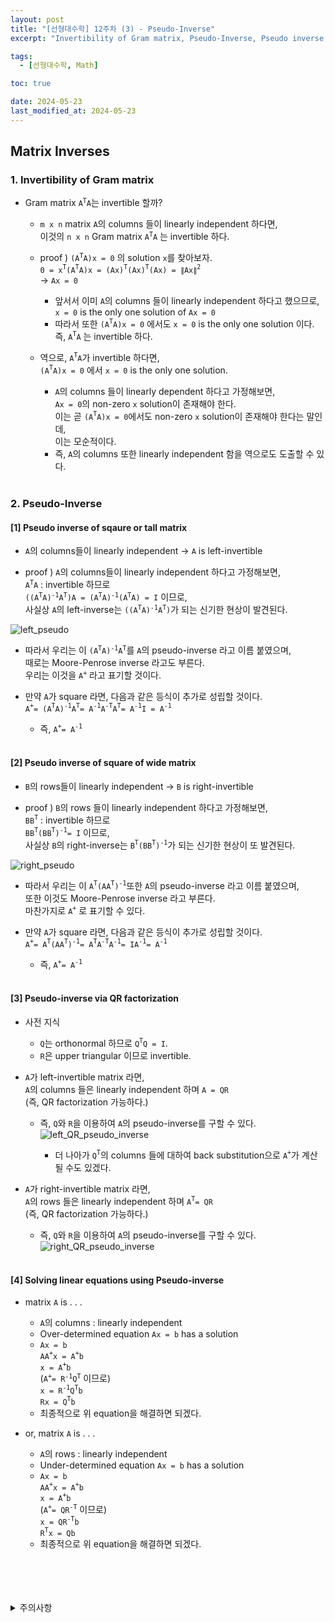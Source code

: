 ```yaml
---
layout: post
title: "[선형대수학] 12주차 (3) - Pseudo-Inverse"
excerpt: "Invertibility of Gram matrix, Pseudo-Inverse, Pseudo inverse of square or tall matrix, Pseudo inverse of square or wide matrix, Pseudo-inverse via QR factorization, Solving linear equations using pseudo-inverse"

tags:
  - [선형대수학, Math]

toc: true

date: 2024-05-23
last_modified_at: 2024-05-23
---
```

## Matrix Inverses
### 1. Invertibility of Gram matrix
- Gram matrix `A`<sup>`T`</sup>`A`는 invertible 할까?

  - `m x n` matrix `A`의 columns 들이 linearly independent 하다면,  
  이것의 `n x n` Gram matrix `A`<sup>`T`</sup>`A` 는 invertible 하다.  

  - proof ) `(A`<sup>`T`</sup>`A)x = 0` 의 solution `x`를 찾아보자.  
  `0 = x`<sup>`T`</sup>`(A`<sup>`T`</sup>`A)x = (Ax)`<sup>`T`</sup>`(Ax)`<sup>`T`</sup>`(Ax) = ∥Ax∥`<sup>`2`</sup>  
  -> `Ax = 0`
    - 앞서서 이미 `A`의 columns 들이 linearly independent 하다고 했으므로,  
    `x = 0` is the only one solution of `Ax = 0`  
    - 따라서 또한 `(A`<sup>`T`</sup>`A)x = 0` 에서도 `x = 0` is the only one solution 이다.  
    즉, `A`<sup>`T`</sup>`A` 는 invertible 하다.  

  - 역으로, `A`<sup>`T`</sup>`A`가 invertible 하다면,  
  `(A`<sup>`T`</sup>`A)x = 0` 에서 `x = 0` is the only one solution.  
    - `A`의 columns 들이 linearly dependent 하다고 가정해보면,  
    `Ax = 0`의 non-zero `x` solution이 존재해야 한다.  
    이는 곧 `(A`<sup>`T`</sup>`A)x = 0`에서도 non-zero `x` solution이 존재해야 한다는 말인데,  
    이는 모순적이다.  
    - 즉, `A`의 columns 또한 linearly independent 함을 역으로도 도출할 수 있다.  

    <br>
  
### 2. Pseudo-Inverse
#### [1] Pseudo inverse of sqaure or tall matrix
- `A`의 columns들이 linearly independent -> `A` is left-invertible  

- proof ) `A`의 columns들이 linearly independent 하다고 가정해보면,  
`A`<sup>`T`</sup>`A` : invertible 하므로  
`((A`<sup>`T`</sup>`A)`<sup>`-1`</sup>`A`<sup>`T`</sup>`)A = (A`<sup>`T`</sup>`A)`<sup>`-1`</sup>`(A`<sup>`T`</sup>`A) = I` 이므로,  
사실상 `A`의 left-inverse는 `((A`<sup>`T`</sup>`A)`<sup>`-1`</sup>`A`<sup>`T`</sup>`)`가 되는 신기한 현상이 발견된다.  

![left_pseudo][def]

- 따라서 우리는 이 `(A`<sup>`T`</sup>`A)`<sup>`-1`</sup>`A`<sup>`T`</sup>를 `A`의 pseudo-inverse 라고 이름 붙였으며,  
때로는 Moore-Penrose inverse 라고도 부른다.  
우리는 이것을 `A`<sup>`+`</sup> 라고 표기할 것이다.  

- 만약 `A`가 square 라면, 다음과 같은 등식이 추가로 성립할 것이다.  
`A`<sup>`+`</sup>`= (A`<sup>`T`</sup>`A)`<sup>`-1`</sup>`A`<sup>`T`</sup>`= A`<sup>`-1`</sup>`A`<sup>`-T`</sup>`A`<sup>`T`</sup>`= A`<sup>`-1`</sup>`I = A`<sup>`-1`</sup>  
  - 즉, `A`<sup>`+`</sup>`= A`<sup>`-1`</sup>  

  <br>

#### [2] Pseudo inverse of square of wide matrix
- `B`의 rows들이 linearly independent -> `B` is right-invertible  

- proof ) `B`의 rows 들이 linearly independent 하다고 가정해보면,  
`BB`<sup>`T`</sup> : invertible 하므로  
`BB`<sup>`T`</sup>`(BB`<sup>`T`</sup>`)`<sup>`-1`</sup>`= I` 이므로,  
사실상 `B`의 right-inverse는 `B`<sup>`T`</sup>`(BB`<sup>`T`</sup>`)`<sup>`-1`</sup>가 되는 신기한 현상이 또 발견된다.  

![right_pseudo][def2]

- 따라서 우리는 이 `A`<sup>`T`</sup>`(AA`<sup>`T`</sup>`)`<sup>`-1`</sup>또한 `A`의 pseudo-inverse 라고 이름 붙였으며,  
또한 이것도 Moore-Penrose inverse 라고 부른다.  
마찬가지로 `A`<sup>`+`</sup> 로 표기할 수 있다.  

- 만약 `A`가 square 라면, 다음과 같은 등식이 추가로 성립할 것이다.  
`A`<sup>`+`</sup>`= A`<sup>`T`</sup>`(AA`<sup>`T`</sup>`)`<sup>`-1`</sup>`= A`<sup>`T`</sup>`A`<sup>`-T`</sup>`A`<sup>`-1`</sup>`= IA`<sup>`-1`</sup>`= A`<sup>`-1`</sup>
  - 즉, `A`<sup>`+`</sup>`= A`<sup>`-1`</sup>  

  <br>

#### [3] Pseudo-inverse via QR factorization  
- 사전 지식
  - `Q`는 orthonormal 하므로 `Q`<sup>`T`</sup>`Q = I`.
  - `R`은 upper triangular 이므로 invertible. 

- `A`가 left-invertible matrix 라면,  
`A`의 columns 들은 linearly independent 하며 `A = QR`  
(즉, QR factorization 가능하다.)  

  - 즉, `Q`와 `R`을 이용하여 `A`의 pseudo-inverse를 구할 수 있다.  
  ![left_QR_pseudo_inverse][def3]  

    - 더 나아가 `Q`<sup>`T`</sup>의 columns 들에 대하여 back substitution으로 `A`<sup>`+`</sup>가 계산될 수도 있겠다.  

- `A`가 right-invertible matrix 라면,  
`A`의 rows 들은 linearly independent 하며 `A`<sup>`T`</sup>`= QR`  
(즉, QR factorization 가능하다.)  

  - 즉, `Q`와 `R`을 이용하여 `A`의 pseudo-inverse를 구할 수 있다.  
  ![right_QR_pseudo_inverse][def4]  

  <br>

#### [4] Solving linear equations using Pseudo-inverse
- matrix `A` is . . .
  - `A`의 columns : linearly independent
  - Over-determined equation `Ax = b` has a solution  
  - `Ax = b`  
  `AA`<sup>`+`</sup>`x = A`<sup>`+`</sup>`b`  
  `x = A`<sup>`+`</sup>`b`  
  (`A`<sup>`+`</sup>`= R`<sup>`-1`</sup>`Q`<sup>`T`</sup> 이므로)  
  `x = R`<sup>`-1`</sup>`Q`<sup>`T`</sup>`b`  
  `Rx = Q`<sup>`T`</sup>`b`
  - 최종적으로 위 equation을 해결하면 되겠다.  

- or, matrix `A` is . . .
  - `A`의 rows : linearly independent
  - Under-determined equation `Ax = b` has a solution  
  - `Ax = b`  
  `AA`<sup>`+`</sup>`x = A`<sup>`+`</sup>`b`  
  `x = A`<sup>`+`</sup>`b`  
  (`A`<sup>`+`</sup>`= QR`<sup>`-T`</sup> 이므로)  
  `x = QR`<sup>`-T`</sup></sup>`b`  
  `R`<sup>`T`</sup>`x = Qb`
  - 최종적으로 위 equation을 해결하면 되겠다.  

<br>
<br>
<br>
<br>
<details>
<summary>주의사항</summary>
<div markdown="1">

이 포스팅은 강원대학교 김도형 교수님의 선형대수학 수업을 들으며 내용을 정리 한 것입니다.  
수업 내용에 대한 저작권은 교수님께 있으니,  
다른 곳으로의 무분별한 내용 복사를 자제해 주세요.

</div>
</details>

[def]: https://i.imgur.com/VcSyEgB.png
[def2]: https://i.imgur.com/RZBxYzX.png
[def3]: https://i.imgur.com/2Lo6eKT.png
[def4]: https://i.imgur.com/ltGNAIX.png